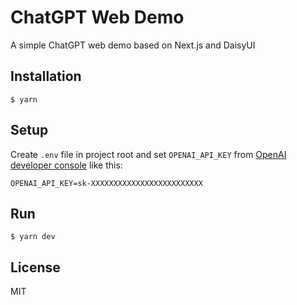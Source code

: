 # ChatGPT Web Demo

A simple ChatGPT web demo based on Next.js and DaisyUI

## Installation

```
$ yarn
```

## Setup

Create `.env` file in project root and set `OPENAI_API_KEY` from [OpenAI developer console](https://platform.openai.com/account/api-keys) like this:

```
OPENAI_API_KEY=sk-XXXXXXXXXXXXXXXXXXXXXXXXX
```

## Run

```
$ yarn dev
```

## License

MIT
